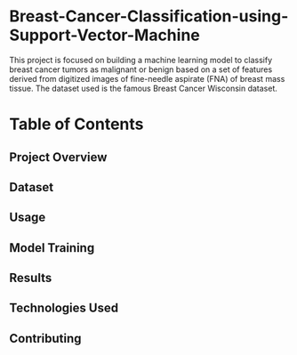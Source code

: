 # Breast-Cancer-Classification-using-Support-Vector-Machine
This project is focused on building a machine learning model to classify breast cancer tumors as malignant or benign based on a set of features derived from digitized images of fine-needle aspirate (FNA) of breast mass tissue. The dataset used is the famous Breast Cancer Wisconsin dataset.
# Table of Contents
## Project Overview
## Dataset
## Usage
## Model Training
## Results
## Technologies Used
## Contributing
